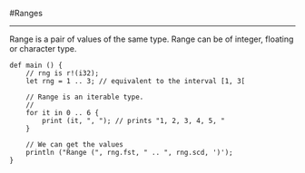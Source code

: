 #Ranges
<hr>

Range is a pair of values of the same type. Range can be of integer, floating or character type.

```ymir
def main () {
    // rng is r!(i32);
    let rng = 1 .. 3; // equivalent to the interval [1, 3[

    // Range is an iterable type.
    // 
    for it in 0 .. 6 {
        print (it, ", "); // prints "1, 2, 3, 4, 5, "
    }

    // We can get the values
    println ("Range (", rng.fst, " .. ", rng.scd, ')');        
}
```